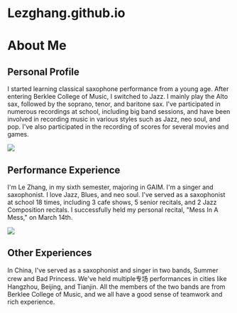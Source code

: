 # Lezghang.github.io

<!DOCTYPE html>
<html lang="en">

<head>
    <meta charset="UTF-8">
    <meta name="viewport" content="width=device-width, initial-scale=1.0">
    <script src="https://cdn.tailwindcss.com"></script>
    <link href="https://cdnjs.cloudflare.com/ajax/libs/font-awesome/6.7.2/css/all.min.css" rel="stylesheet">
    <title>Personal Introduction</title>
</head>

<body class="bg-gray-100 text-gray-800 font-sans">
    <div class="container mx-auto p-8">
        <h1 class="text-3xl font-bold mb-6">About Me</h1>
        <div class="bg-white p-6 rounded-md shadow-md mb-8">
            <h2 class="text-xl font-bold mb-4">Personal Profile</h2>
            <p>I started learning classical saxophone performance from a young age. After entering Berklee College of Music, I switched to Jazz. I mainly play the Alto sax, followed by the soprano, tenor, and baritone sax. I've participated in numerous recordings at school, including big band sessions, and have been involved in recording music in various styles such as Jazz, neo soul, and pop. I've also participated in the recording of scores for several movies and games.</p>
            <img src="https://img.picui.cn/free/2025/04/17/68011f888319d.jpg">
        </div>
        <div class="bg-white p-6 rounded-md shadow-md mb-8">
            <h2 class="text-xl font-bold mb-4">Performance Experience</h2>
            <p>I'm Le Zhang, in my sixth semester, majoring in GAIM. I'm a singer and saxophonist. I love Jazz, Blues, and neo soul. I've served as a saxophonist at school 18 times, including 3 cafe shows, 5 senior recitals, and 2 Jazz Composition recitals. I successfully held my personal recital, "Mess In A Mess," on March 14th.</p>
            <img src="https://img.picui.cn/free/2025/04/17/68011f887e945.jpg">
        </div>
        <div class="bg-white p-6 rounded-md shadow-md">
            <h2 class="text-xl font-bold mb-4">Other Experiences</h2>
            <p>In China, I've served as a saxophonist and singer in two bands, Summer crew and Bad Princess. We've held multiple专场 performances in cities like Hangzhou, Beijing, and Tianjin. All the members of the two bands are from Berklee College of Music, and we all have a good sense of teamwork and rich experience.</p>
        </div>
    </div>
</body>

</html>
    
